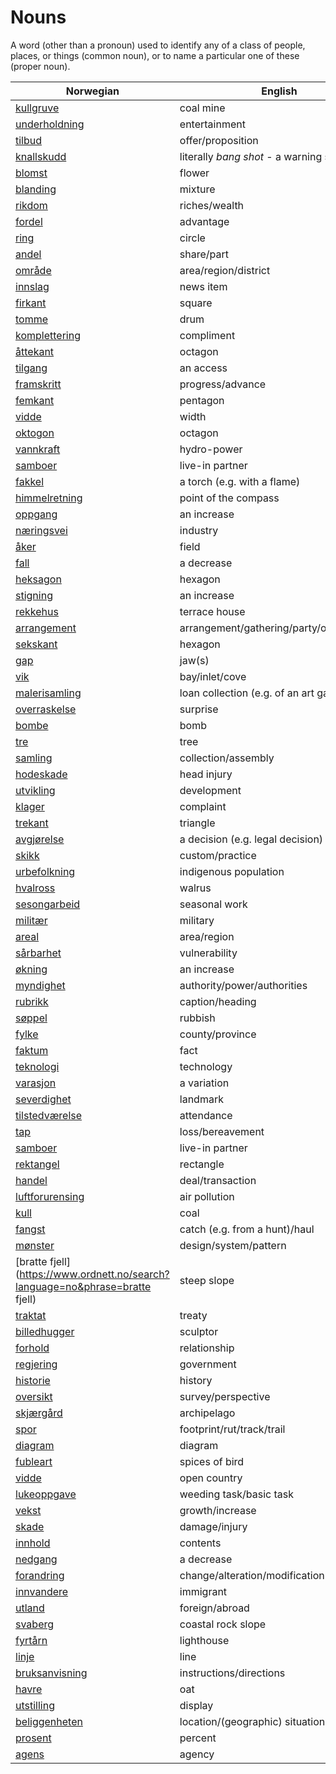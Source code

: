 # Nouns

A word (other than a pronoun) used to identify any of a class of people, places, or things (common noun), or to name a particular one of these (proper noun).

| Norwegian | English | Gender |
| --- | --- | --- |
| [kullgruve](https://www.ordnett.no/search?language=no&phrase=kullgruve) | coal mine | m |
| [underholdning](https://www.ordnett.no/search?language=no&phrase=underholdning) | entertainment | m |
| [tilbud](https://www.ordnett.no/search?language=no&phrase=tilbud) | offer/proposition | i |
| [knallskudd](https://www.ordnett.no/search?language=no&phrase=knallskudd) | literally _bang shot_ - a warning shot gun | i |
| [blomst](https://www.ordnett.no/search?language=no&phrase=blomst) | flower | m |
| [blanding](https://www.ordnett.no/search?language=no&phrase=blanding) | mixture | m |
| [rikdom](https://www.ordnett.no/search?language=no&phrase=rikdom) | riches/wealth | m |
| [fordel](https://www.ordnett.no/search?language=no&phrase=fordel) | advantage | m |
| [ring](https://www.ordnett.no/search?language=no&phrase=ring) | circle | m |
| [andel](https://www.ordnett.no/search?language=no&phrase=andel) | share/part | m |
| [område](https://www.ordnett.no/search?language=no&phrase=område) | area/region/district | i |
| [innslag](https://www.ordnett.no/search?language=no&phrase=innslag) | news item | i |
| [firkant](https://www.ordnett.no/search?language=no&phrase=firkant) | square | m |
| [tomme](https://www.ordnett.no/search?language=no&phrase=tomme) | drum | m |
| [komplettering](https://www.ordnett.no/search?language=no&phrase=komplettering) | compliment | m |
| [åttekant](https://www.ordnett.no/search?language=no&phrase=åttekant) | octagon | m |
| [tilgang](https://www.ordnett.no/search?language=no&phrase=tilgang) | an access | i |
| [framskritt](https://www.ordnett.no/search?language=no&phrase=framskritt) | progress/advance | i |
| [femkant](https://www.ordnett.no/search?language=no&phrase=femkant) | pentagon | m |
| [vidde](https://www.ordnett.no/search?language=no&phrase=vidde) | width | m/f |
| [oktogon](https://www.ordnett.no/search?language=no&phrase=oktogon) | octagon | m |
| [vannkraft](https://www.ordnett.no/search?language=no&phrase=vannkraft) | hydro-power | m |
| [samboer](https://www.ordnett.no/search?language=no&phrase=samboer) | live-in partner | m |
| [fakkel](https://www.ordnett.no/search?language=no&phrase=fakkel) | a torch (e.g. with a flame) | m |
| [himmelretning](https://www.ordnett.no/search?language=no&phrase=himmelretning) | point of the compass | m |
| [oppgang](https://www.ordnett.no/search?language=no&phrase=oppgang) | an increase | m |
| [næringsvei](https://www.ordnett.no/search?language=no&phrase=næringsvei) | industry | m |
| [åker](https://www.ordnett.no/search?language=no&phrase=åker) | field | m |
| [fall](https://www.ordnett.no/search?language=no&phrase=fall) | a decrease | i |
| [heksagon](https://www.ordnett.no/search?language=no&phrase=heksagon) | hexagon | m |
| [stigning](https://www.ordnett.no/search?language=no&phrase=stigning) | an increase | m |
| [rekkehus](https://www.ordnett.no/search?language=no&phrase=rekkehus) | terrace house | i |
| [arrangement](https://www.ordnett.no/search?language=no&phrase=arrangement) | arrangement/gathering/party/organisation | i |
| [sekskant](https://www.ordnett.no/search?language=no&phrase=sekskant) | hexagon | m |
| [gap](https://www.ordnett.no/search?language=no&phrase=gap) | jaw(s) | m |
| [vik](https://www.ordnett.no/search?language=no&phrase=vik) | bay/inlet/cove | m |
| [malerisamling](https://www.ordnett.no/search?language=no&phrase=malerisamling) | loan collection (e.g. of an art gallery) | m |
| [overraskelse](https://www.ordnett.no/search?language=no&phrase=overraskelse) | surprise | m |
| [bombe](https://www.ordnett.no/search?language=no&phrase=bombe) | bomb | m |
| [tre](https://www.ordnett.no/search?language=no&phrase=tre) | tree | i |
| [samling](https://www.ordnett.no/search?language=no&phrase=samling) | collection/assembly | m |
| [hodeskade](https://www.ordnett.no/search?language=no&phrase=hodeskade) | head injury | m |
| [utvikling](https://www.ordnett.no/search?language=no&phrase=utvikling) | development | m |
| [klager](https://www.ordnett.no/search?language=no&phrase=klager) | complaint | m |
| [trekant](https://www.ordnett.no/search?language=no&phrase=trekant) | triangle | m |
| [avgjørelse](https://www.ordnett.no/search?language=no&phrase=avgjørelse) | a decision (e.g. legal decision) | m |
| [skikk](https://www.ordnett.no/search?language=no&phrase=skikk) | custom/practice | m |
| [urbefolkning](https://www.ordnett.no/search?language=no&phrase=urbefolkning) | indigenous population | m |
| [hvalross](https://www.ordnett.no/search?language=no&phrase=hvalross) | walrus | m |
| [sesongarbeid](https://www.ordnett.no/search?language=no&phrase=sesongarbeid) | seasonal work | i |
| [militær](https://www.ordnett.no/search?language=no&phrase=militær) | military | m |
| [areal](https://www.ordnett.no/search?language=no&phrase=areal) | area/region | i |
| [sårbarhet](https://www.ordnett.no/search?language=no&phrase=sårbarhet) | vulnerability | m |
| [økning](https://www.ordnett.no/search?language=no&phrase=økning) | an increase | m |
| [myndighet](https://www.ordnett.no/search?language=no&phrase=myndighet) | authority/power/authorities | m |
| [rubrikk](https://www.ordnett.no/search?language=no&phrase=rubrikk) | caption/heading | m |
| [søppel](https://www.ordnett.no/search?language=no&phrase=søppel) | rubbish | i |
| [fylke](https://www.ordnett.no/search?language=no&phrase=fylke) | county/province | i |
| [faktum](https://www.ordnett.no/search?language=no&phrase=faktum) | fact | i |
| [teknologi](https://www.ordnett.no/search?language=no&phrase=teknologi) | technology | m |
| [varasjon](https://www.ordnett.no/search?language=no&phrase=varasjon) | a variation | m |
| [severdighet](https://www.ordnett.no/search?language=no&phrase=severdighet) | landmark | m |
| [tilstedværelse](https://www.ordnett.no/search?language=no&phrase=tilstedværelse) | attendance | i |
| [tap](https://www.ordnett.no/search?language=no&phrase=tap) | loss/bereavement | i |
| [samboer](https://www.ordnett.no/search?language=no&phrase=samboer) | live-in partner | m |
| [rektangel](https://www.ordnett.no/search?language=no&phrase=rektangel) | rectangle | i |
| [handel](https://www.ordnett.no/search?language=no&phrase=handel) | deal/transaction | m |
| [luftforurensing](https://www.ordnett.no/search?language=no&phrase=luftforurensing) | air pollution | m |
| [kull](https://www.ordnett.no/search?language=no&phrase=kull) | coal | i |
| [fangst](https://www.ordnett.no/search?language=no&phrase=fangst) | catch (e.g. from a hunt)/haul | m |
| [mønster](https://www.ordnett.no/search?language=no&phrase=mønster) | design/system/pattern | i |
| [bratte fjell](https://www.ordnett.no/search?language=no&phrase=bratte fjell) | steep slope | m |
| [traktat](https://www.ordnett.no/search?language=no&phrase=traktat) | treaty | m |
| [billedhugger](https://www.ordnett.no/search?language=no&phrase=billedhugger) | sculptor | m |
| [forhold](https://www.ordnett.no/search?language=no&phrase=forhold) | relationship | i |
| [regjering](https://www.ordnett.no/search?language=no&phrase=regjering) | government | m |
| [historie](https://www.ordnett.no/search?language=no&phrase=historie) | history | m/f |
| [oversikt](https://www.ordnett.no/search?language=no&phrase=oversikt) | survey/perspective | m |
| [skjærgård](https://www.ordnett.no/search?language=no&phrase=skjærgård) | archipelago | m |
| [spor](https://www.ordnett.no/search?language=no&phrase=spor) | footprint/rut/track/trail | i |
| [diagram](https://www.ordnett.no/search?language=no&phrase=diagram) | diagram | i |
| [fubleart](https://www.ordnett.no/search?language=no&phrase=fubleart) | spices of bird | m/f |
| [vidde](https://www.ordnett.no/search?language=no&phrase=vidde) | open country | m |
| [lukeoppgave](https://www.ordnett.no/search?language=no&phrase=lukeoppgave) | weeding task/basic task | m |
| [vekst](https://www.ordnett.no/search?language=no&phrase=vekst) | growth/increase | m |
| [skade](https://www.ordnett.no/search?language=no&phrase=skade) | damage/injury | m |
| [innhold](https://www.ordnett.no/search?language=no&phrase=innhold) | contents | i |
| [nedgang](https://www.ordnett.no/search?language=no&phrase=nedgang) | a decrease | m |
| [forandring](https://www.ordnett.no/search?language=no&phrase=forandring) | change/alteration/modification | m |
| [innvandere](https://www.ordnett.no/search?language=no&phrase=innvandere) | immigrant | m |
| [utland](https://www.ordnett.no/search?language=no&phrase=utland) | foreign/abroad | m |
| [svaberg](https://www.ordnett.no/search?language=no&phrase=svaberg) | coastal rock slope | i |
| [fyrtårn](https://www.ordnett.no/search?language=no&phrase=fyrtårn) | lighthouse | i |
| [linje](https://www.ordnett.no/search?language=no&phrase=linje) | line | m |
| [bruksanvisning](https://www.ordnett.no/search?language=no&phrase=bruksanvisning) | instructions/directions | m |
| [havre](https://www.ordnett.no/search?language=no&phrase=havre) | oat | m |
| [utstilling](https://www.ordnett.no/search?language=no&phrase=utstilling) | display | m |
| [beliggenheten](https://www.ordnett.no/search?language=no&phrase=beliggenheten) | location/(geographic) situation | m/f |
| [prosent](https://www.ordnett.no/search?language=no&phrase=prosent) | percent | m |
| [agens](https://www.ordnett.no/search?language=no&phrase=agens) | agency | m |

